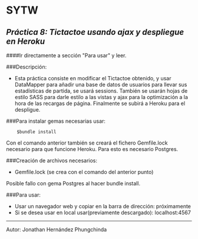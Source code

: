 **SYTW**
========
*Práctica 8: Tictactoe usando ajax y despliegue en Heroku*
---------------------------------------------

####Ir directamente a sección "Para usar" y leer.

###Descripción:

- Esta práctica consiste en modificar el Tictactoe obtenido, y usar DataMapper para añadir una base de datos de usuarios para llevar sus estadísticas de partida, se usará sessions. También se usarán hojas de estilo SASS para darle estilo a las vistas y ajax para la optimización a la hora de las recargas de página. Finalmente se subirá a Heroku para el despligue.

###Para instalar gemas necesarias usar:
		
		$bundle install

Con el comando anterior también se creará el fichero Gemfile.lock necesario para que funcione Heroku. Para esto es necesario Postgres.

###Creación de archivos necesarios:

- Gemfile.lock (se crea con el comando del anterior punto)

Posible fallo con gema Postgres al hacer bundle install.

###Para usar:

- Usar un navegador web y copiar en la barra de dirección:
		próximamente
- Si se desea usar en local usar(previamente descargado):
		localhost:4567
		
--------------------------------------------------

Autor: Jonathan Hernández Phungchinda
